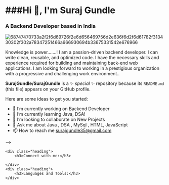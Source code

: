 <h1>###Hi 👋, I'm Suraj Gundle</h1>

 <h3>A Backend Developer based in India</h3> 


![68747470733a2f2f6d69726f2e6d656469756d2e636f6d2f6d61782f313430302f302a78347251466a666930694b33675331542e676966](https://user-images.githubusercontent.com/103949801/204314442-f5213187-59c2-4f13-94ee-85753f6fd88e.gif)


Knowledge is power.......!
I am a passion-driven backend developer. I can write clean, reusable, and optimized code. I have the necessary skills and experience required for building and maintaining back-end web applications. I am looking forward to working in a prestigious organization with a progressive and challenging work environment..



**SurajGundle/SurajGundle** is a ✨ _special_ ✨ repository because its `README.md` (this file) appears on your GitHub profile.

Here are some ideas to get you started:

- 🔭  I’m currently working on Backend Developer
- 🌱 I’m currently learning Java, DSA!
- 👯 I’m looking to collaborate on New Projects
- 💬 Ask me about Java , DSA , MySql , HTML, JavaScript
- 📫 How to reach me  surajgundle35@gmail.com

-->

    <div class="heading">
        <h3>Connect with me:</h3>
  
    </div>
    <div class="heading">
        <h3>Languages and Tools:</h3>
    </div>


